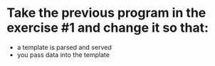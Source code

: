 # Take the previous program in the exercise #1 and change it so that:
* a template is parsed and served
* you pass data into the template